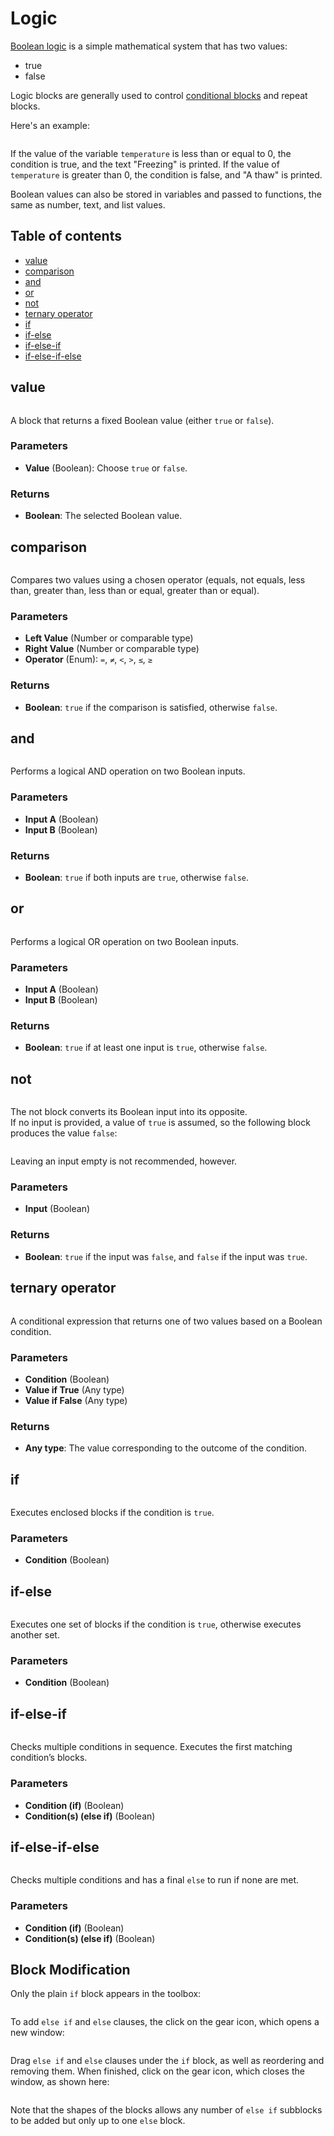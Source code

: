 # Logic

[Boolean logic](https://en.wikipedia.org/wiki/Boolean_algebra) is a simple mathematical system that has two values:

* true
* false

Logic blocks are generally used to control [conditional blocks](logic.md#if) and repeat blocks.

Here's an example:

<figure><img src="../../.gitbook/assets/logic_intro.png" alt=""><figcaption></figcaption></figure>

If the value of the variable `temperature` is less than or equal to 0, the condition is true, and the text "Freezing" is printed. If the value of `temperature` is greater than 0, the condition is false, and "A thaw" is printed.

Boolean values can also be stored in variables and passed to functions, the same as number, text, and list values.

## Table of contents

* [value](logic.md#value)
* [comparison](logic.md#comparison)
* [and](logic.md#and)
* [or](logic.md#or)
* [not](logic.md#not)
* [ternary operator](logic.md#ternary-operator)
* [if](logic.md#if)
* [if-else](logic.md#if-else)
* [if-else-if](logic.md#if-else-if)
* [if-else-if-else](logic.md#if-else-if-else)

## value

<figure><img src="../../.gitbook/assets/logic_value.png" alt=""><figcaption></figcaption></figure>

A block that returns a fixed Boolean value (either `true` or `false`).

### Parameters

* **Value** (Boolean): Choose `true` or `false`.

### Returns

* **Boolean**: The selected Boolean value.

## comparison

<figure><img src="../../.gitbook/assets/logic_comparsion.png" alt=""><figcaption></figcaption></figure>

Compares two values using a chosen operator (equals, not equals, less than, greater than, less than or equal, greater than or equal).

### Parameters

* **Left Value** (Number or comparable type)
* **Right Value** (Number or comparable type)
* **Operator** (Enum): `=`, `≠`, `<`, `>`, `≤`, `≥`

### Returns

* **Boolean**: `true` if the comparison is satisfied, otherwise `false`.

## and

<figure><img src="../../.gitbook/assets/logic_operation_and.png" alt=""><figcaption></figcaption></figure>

Performs a logical AND operation on two Boolean inputs.

### Parameters

* **Input A** (Boolean)
* **Input B** (Boolean)

### Returns

* **Boolean**: `true` if both inputs are `true`, otherwise `false`.

## or

<figure><img src="../../.gitbook/assets/logic_operation_or.png" alt=""><figcaption></figcaption></figure>

Performs a logical OR operation on two Boolean inputs.

### Parameters

* **Input A** (Boolean)
* **Input B** (Boolean)

### Returns

* **Boolean**: `true` if at least one input is `true`, otherwise `false`.

## not

<figure><img src="../../.gitbook/assets/logic_not_true.png" alt=""><figcaption></figcaption></figure>

The not block converts its Boolean input into its opposite.\
If no input is provided, a value of `true` is assumed, so the following block produces the value `false`:

<figure><img src="../../.gitbook/assets/logic_not.png" alt=""><figcaption></figcaption></figure>

Leaving an input empty is not recommended, however.

### Parameters

* **Input** (Boolean)

### Returns

* **Boolean**: `true` if the input was `false`, and `false` if the input was `true`.

## ternary operator

<figure><img src="../../.gitbook/assets/logic_ternary.png" alt=""><figcaption></figcaption></figure>

A conditional expression that returns one of two values based on a Boolean condition.

### Parameters

* **Condition** (Boolean)
* **Value if True** (Any type)
* **Value if False** (Any type)

### Returns

* **Any type**: The value corresponding to the outcome of the condition.

## if

<figure><img src="../../.gitbook/assets/logic_if.png" alt=""><figcaption></figcaption></figure>

Executes enclosed blocks if the condition is `true`.

### Parameters

* **Condition** (Boolean)

## if-else

<figure><img src="../../.gitbook/assets/logic_if_else.png" alt=""><figcaption></figcaption></figure>

Executes one set of blocks if the condition is `true`, otherwise executes another set.

### Parameters

* **Condition** (Boolean)

## if-else-if

<figure><img src="../../.gitbook/assets/logic_if_else_if.png" alt=""><figcaption></figcaption></figure>

Checks multiple conditions in sequence. Executes the first matching condition’s blocks.

### Parameters

* **Condition (if)** (Boolean)
* **Condition(s) (else if)** (Boolean)

## if-else-if-else

<figure><img src="../../.gitbook/assets/logic_if_else_if_else.png" alt=""><figcaption></figcaption></figure>

Checks multiple conditions and has a final `else` to run if none are met.

### Parameters

* **Condition (if)** (Boolean)
* **Condition(s) (else if)** (Boolean)

## Block Modification

Only the plain `if` block appears in the toolbox:

<figure><img src="../../.gitbook/assets/logic_if_plain.png" alt=""><figcaption></figcaption></figure>

To add `else if` and `else` clauses, the click on the gear icon, which opens a new window:

<figure><img src="../../.gitbook/assets/logic_if_settings.png" alt=""><figcaption></figcaption></figure>

Drag `else if` and `else` clauses under the `if` block, as well as reordering and removing them. When finished, click on the gear icon, which closes the window, as shown here:

<figure><img src="../../.gitbook/assets/logic_if_settings2.gif" alt=""><figcaption></figcaption></figure>

Note that the shapes of the blocks allows any number of `else if` subblocks to be added but only up to one `else` block.
